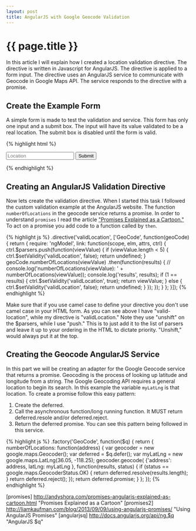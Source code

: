 ```yaml
---
layout: post
title: AngularJS with Google Geocode Validation
---
```


{{ page.title }}
================
In this article I will explain how I created a location validation directive.
The directive is written in Javascript for AngularJS. The directive is applied
to a form input. The directive uses an AngularJS service to communicate with
Geocode in Google Maps API. The service responds to the directive with a promise.

Create the Example Form
-----------------------
A simple form is made to test the validation and service. This form has only one
input and a submit box. The input will have its value validated to be a real
location. The submit box is disabled until the form is valid.

{% highlight html %}
<div>
<form novalidate name="newForm" class="app-form css-form">
  <input type="text" name="fLocation" class="form-control" ng-model="formData.location"
    placeholder="Location" ng-pattern="/^[a-zA-Z, ]*$/" valid-Location required/>
  <button class="form-control btn btn-success" ng-disabled="newForm.$invalid" 
    ng-click="doSomething(formData)">Submit</button>
  </form>
</div>
{% endhighlight %}

Creating an AngularJS Validation Directive
------------------------------------------
Now lets create the validation directive. When I started this task I followed the
custom validation example at the AngularJS website. The function `numberOfLocations`
in the geocode service returns a promise. In order to understand `promises` I read
the article ["Promises Explained as a Cartoon."](http://andyshora.com/promises-angularjs-explained-as-cartoon.html)
To act on a promise you add code to a function called by `then`.

{% highlight js %}
.directive('validLocation', ['GeoCode', function(geoCode) { 
  return {
    require: 'ngModel',
    link: function(scope, elm, attrs, ctrl) {
      ctrl.$parsers.push(function(viewValue) {
        if (viewValue.length < 5) {
          ctrl.$setValidity('validLocation', false);
          return undefined;
        }
        geoCode.numberOfLocations(viewValue)
        .then(function(results) {
          // console.log('numberOfLocations(viewValue): ' + numberOfLocations(viewValue));
          console.log('results', results);
          if (1 == results) {
            ctrl.$setValidity('validLocation', true);
            return viewValue;
          } else {
            ctrl.$setValidity('validLocation', false);
            return undefined;
          }
        });
      });
    }
  };
}]);
{% endhighlight %}

Make sure that if you use camel case to define your directive you don't use camel
case in your HTML form. As you can see above I have "valid-location", while my 
directive is "validLocation." Note they use "unshift" on the $parsers, while I use
"push." This is to just add it to the list of parsers and leave it up to your ordering
in the HTML to dictate priority. "Unshift," would always put it at the top.

Creating the Geocode AngularJS Service
--------------------------------------
In this part we will be creating an adapter for the Google Geocode service that
returns a promise. Geocoding is the process of looking up latitude and longitude
from a string. The Google Geocoding API requires a general location to begin its
search. In this example the variable `myLatLng` is that location. To create a promise
follow this easy pattern:
1. Create the deferred.
2. Call the asynchronous function/long running function. It MUST return deferred.resole and/or deferred.reject.
3. Return the deferred promise.
You can see this pattern being followed in this service.

{% highlight js %}
.factory('GeoCode', function($q) {
  return { 
    numberOfLocations: function(address) {
      var geocoder = new google.maps.Geocoder();
      var deferred = $q.defer();
      var myLatLng = new google.maps.LatLng(36.05, -118.25);
      geocoder.geocode( {'address': address, latLng: myLatLng }, function(results, status) {
        if (status == google.maps.GeocoderStatus.OK) {
          return deferred.resolve(results.length);
        }
        return deferred.reject();
      });
      return deferred.promise;
    }
  };
});
{% endhighlight %}

[promises] http://andyshora.com/promises-angularjs-explained-as-cartoon.html "Promises Explained as a Cartoon"
[promises2] http://liamkaufman.com/blog/2013/09/09/using-angularjs-promises/ "Using AngularJS Promises"
[angularjsq] http://docs.angularjs.org/api/ng.$q "AngularJS $q"
